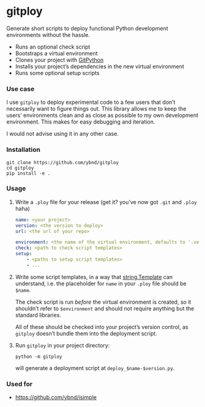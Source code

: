 # gitploy

Generate short scripts to deploy functional Python development environments without the hassle.

* Runs an optional check script
* Bootstraps a virtual environment
* Clones your project with [GitPython](https://gitpython.readthedocs.io/en/stable/)
* Installs your project’s dependencies in the new virtual environment
* Runs some optional setup scripts

### Use case

I use `gitploy` to deploy experimental code to a few users that don’t necessarily want to figure things out. This library allows me to keep the users’ environments clean and as close as possible to my own development environment. This makes for easy debugging and iteration.

I would not advise using it in any other case. 

### Installation

```shell
git clone https://github.com/ybnd/gitploy
cd gitploy
pip install -e .
```

### Usage

1. Write a `.ploy` file for your release (get it? you’ve now got `.git` and `.ploy` haha)

    ```yaml
    name: <your project>
    version: <the version to deploy>
    url: <the url of your repo>
    
    environment: <the name of the virtual environment, defaults to '.venv'>				
    check: <path to check script templates>
    setup: 
        - <paths to setup script templates>
        - ...
    ```

2. Write some script templates, in a way that [string.Template](https://docs.python.org/3/library/string.html?highlight=template#string.Template) can understand, i.e. the placeholder for `name` in your `.ploy` file should be `$name`.

   The check script is run *before* the virtual environment is created, so it shouldn’t refer to `$environment`  and should not require anything but the standard libraries.

   All of these should be checked into your project’s version control, as `gitploy` doesn’t bundle them into the deployment script.

3. Run `gitploy` in your project directory:

    ```shell
    python -m gitploy
    ```

    will generate a deployment script at `deploy_$name-$version.py`. 

### Used for

* https://github.com/ybnd/isimple